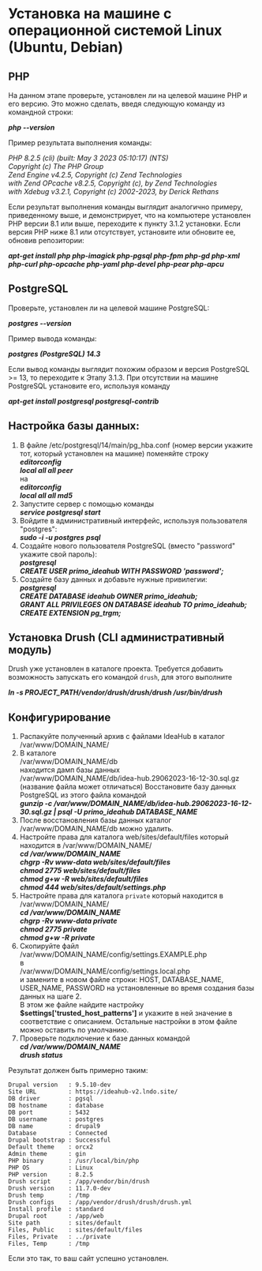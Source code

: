 # Установка на машине с операционной системой Linux (Ubuntu, Debian)
		
## PHP

На данном этапе проверьте, установлен ли на целевой машине PHP и его версию. Это можно сделать, введя следующую команду из командной строки:

***php --version***

Пример результата выполнения команды:
  
*PHP 8.2.5 (cli) (built: May 3 2023 05:10:17) (NTS)  
Copyright (c) The PHP Group  
Zend Engine v4.2.5, Copyright (c) Zend Technologies    
with Zend OPcache v8.2.5, Copyright (c), by Zend Technologies    
with Xdebug v3.2.1, Copyright (c) 2002-2023, by Derick Rethans*

Если результат выполнения команды выглядит аналогично примеру, приведенному выше, и демонстрирует, что на компьютере установлен PHP версии 8.1 или выше, переходите к  пункту 3.1.2 установки. 
Если версия PHP ниже 8.1 или отсутствует, установите или обновите ее, обновив репозитории:

***apt-get install php php-imagick php-pgsql php-fpm php-gd php-xml php-curl php-opcache php-yaml php-devel php-pear php-apcu***

## PostgreSQL

Проверьте, установлен ли на целевой машине PostgreSQL:

***postgres --version***
 
Пример вывода команды:
	
 ***postgres (PostgreSQL) 14.3***

Если вывод команды выглядит похожим образом и версия PostgreSQL >= 13, то переходите к Этапу 3.1.3.
При отсутствии на машине PostgreSQL установите его, используя команду
	
 ***apt-get install postgresql postgresql-contrib***


## Настройка базы данных:

1. В файле /etc/postgresql/14/main/pg_hba.conf (номер версии укажите тот, который установлен на машине) поменяйте строку  
	***editorconfig  
	local all all peer***  
на  
	***editorconfig  
	local all all md5***
2. Запустите сервер с помощью команды  
	***service postgresql start***
3. Войдите в административный интерфейс, используя пользователя "postgres":  
	***sudo -i -u postgres***
	***psql***
4. Создайте нового пользователя PostgreSQL (вместо "password" укажите свой пароль):  
	***postgresql***  
	***CREATE USER primo_ideahub WITH PASSWORD 'password';***
5. Создайте базу данных и добавьте нужные привилегии:  
	***postgresql***  
	***CREATE DATABASE ideahub OWNER primo_ideahub;***  
	***GRANT ALL PRIVILEGES ON DATABASE ideahub TO primo_ideahub;***  
	***CREATE EXTENSION pg_trgm;***

## Установка Drush (CLI административный модуль) 

Drush уже установлен в каталоге проекта. Требуется добавить возможность запускать его командой `drush`, для этого выполните

***ln -s PROJECT_PATH/vendor/drush/drush/drush /usr/bin/drush***

## Конфигурирование

1. Распакуйте полученный архив с файлами IdeaHub в каталог /var/www/DOMAIN_NAME/
2. В каталоге   
	/var/www/DOMAIN_NAME/db   
находится дамп базы данных   
	/var/www/DOMAIN_NAME/db/idea-hub.29062023-16-12-30.sql.gz (название файла может отличаться)  Восстановите базу данных PostgreSQL из этого файла командой   
	***gunzip -c /var/www/DOMAIN_NAME/db/idea-hub.29062023-16-12-30.sql.gz | psql -U 	primo_ideahub DATABASE_NAME***
3. После восстановления базы данных каталог /var/www/DOMAIN_NAME/db можно удалить.
4. Настройте права для каталога web/sites/default/files который находится в /var/www/DOMAIN_NAME/  
	***cd /var/www/DOMAIN_NAME***  
	***chgrp -Rv www-data web/sites/default/files***  
	***chmod 2775 web/sites/default/files***  
	***chmod g+w -R web/sites/default/files***  
	***chmod 444 web/sites/default/settings.php***  
5. Настройте права для каталога `private` который находится в /var/www/DOMAIN_NAME/  
	***cd /var/www/DOMAIN_NAME***  
	***chgrp -Rv www-data private***  
	***chmod 2775 private***  
	***chmod g+w -R private***  
6. Скопируйте файл  
	/var/www/DOMAIN_NAME/config/settings.EXAMPLE.php  
в  
	/var/www/DOMAIN_NAME/config/settings.local.php  
и замените в новом файле строки: HOST, DATABASE_NAME, USER_NAME, PASSWORD на установленные во время создания базы данных на шаге 2.   
В этом же файле найдите настройку **$settings['trusted_host_patterns']** и укажите в ней значение в соответствие с описанием. Остальные настройки в этом файле можно оставить по умолчанию.
5. Проверьте подключение к базе данных командой  
	***cd /var/www/DOMAIN_NAME***  
	***drush status***  

Результат должен быть примерно таким:  

	Drupal version   : 9.5.10-dev  
	Site URL         : https://ideahub-v2.lndo.site/  
	DB driver        : pgsql  
	DB hostname      : database  
	DB port          : 5432  
	DB username      : postgres  
	DB name          : drupal9  
	Database         : Connected  
	Drupal bootstrap : Successful  
	Default theme    : orcx2  
	Admin theme      : gin  
	PHP binary       : /usr/local/bin/php  
	PHP OS           : Linux  
	PHP version      : 8.2.5  
	Drush script     : /app/vendor/bin/drush  
	Drush version    : 11.7.0-dev  
	Drush temp       : /tmp  
	Drush configs    : /app/vendor/drush/drush/drush.yml  
	Install profile  : standard  
	Drupal root      : /app/web  
	Site path        : sites/default  
	Files, Public    : sites/default/files  
	Files, Private   : ../private  
	Files, Temp      : /tmp  


Если это так, то ваш сайт успешно установлен.
